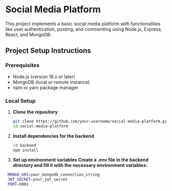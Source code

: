 # Social Media Platform

This project implements a basic social media platform with functionalities like user authentication, posting, and commenting using Node.js, Express, React, and MongoDB.

## Project Setup Instructions

### Prerequisites

- Node.js (version 16.x or later)
- MongoDB (local or remote instance)
- npm or yarn package manager

### Local Setup

1. **Clone the repository**
   ```bash
   git clone https://github.com/your-username/social-media-platform.git
   cd social-media-platform

   
2. **Install dependencies for the backend**
   ```bash
   cd backend
   npm install

3. **Set up environment variables Create a .env file in the backend directory and fill it with the necessary environment variables:**
  ```bash
   MONGO_URI=your_mongodb_connection_string
   JWT_SECRET=your_jwt_secret
   PORT=5001
